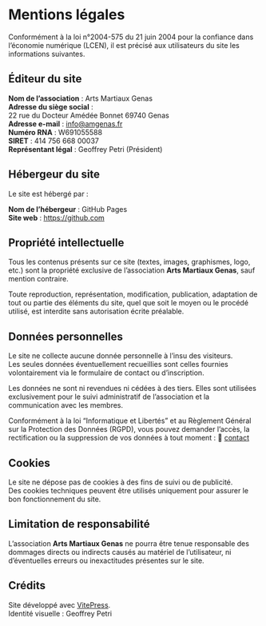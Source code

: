 # Mentions légales

Conformément à la loi n°2004-575 du 21 juin 2004 pour la confiance dans l’économie numérique (LCEN), il est précisé aux utilisateurs du site les informations suivantes.

## Éditeur du site

**Nom de l’association** : Arts Martiaux Genas  
**Adresse du siège social** :  
22 rue du Docteur Amédée Bonnet 69740 Genas  
**Adresse e-mail** : info@amgenas.fr    
**Numéro RNA** : W691055588  
**SIRET** : 414 756 668 00037  
**Représentant légal** : Geoffrey Petri (Président)

## Hébergeur du site

Le site est hébergé par :

**Nom de l’hébergeur** : GitHub Pages  
**Site web** : https://github.com

## Propriété intellectuelle

Tous les contenus présents sur ce site (textes, images, graphismes, logo, etc.) sont la propriété exclusive de l’association **Arts Martiaux Genas**, sauf mention contraire.

Toute reproduction, représentation, modification, publication, adaptation de tout ou partie des éléments du site, quel que soit le moyen ou le procédé utilisé, est interdite sans autorisation écrite préalable.

## Données personnelles

Le site ne collecte aucune donnée personnelle à l’insu des visiteurs.  
Les seules données éventuellement recueillies sont celles fournies volontairement via le formulaire de contact ou d’inscription.

Les données ne sont ni revendues ni cédées à des tiers. Elles sont utilisées exclusivement pour le suivi administratif de l’association et la communication avec les membres.

Conformément à la loi “Informatique et Libertés” et au Règlement Général sur la Protection des Données (RGPD), vous pouvez demander l’accès, la rectification ou la suppression de vos données à tout moment : 📧 [contact](/contact)

## Cookies

Le site ne dépose pas de cookies à des fins de suivi ou de publicité.  
Des cookies techniques peuvent être utilisés uniquement pour assurer le bon fonctionnement du site.

## Limitation de responsabilité

L’association **Arts Martiaux Genas** ne pourra être tenue responsable des dommages directs ou indirects causés au matériel de l’utilisateur, ni d’éventuelles erreurs ou inexactitudes présentes sur le site.

## Crédits

Site développé avec [VitePress](https://vitepress.dev).  
Identité visuelle : Geoffrey Petri
